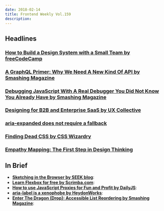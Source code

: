 ```yaml
---
date: 2018-02-14
title: Frontend Weekly Vol.159
description: 
---
```


## Headlines


### [How to Build a Design System with a Small Team by freeCodeCamp](https://medium.freecodecamp.org/how-to-build-a-design-system-with-a-small-team-53a3276d44ac?ref=uxdesignweekly)


### [A GraphQL Primer: Why We Need A New Kind Of API by Smashing Magazine](https://www.smashingmagazine.com/2018/01/graphql-primer-new-api-part-1/)


### [Debugging JavaScript With A Real Debugger You Did Not Know You Already Have by Smashing Magazine](https://www.smashingmagazine.com/2018/02/javascript-firefox-debugger/)


### [Designing for B2B and Enterprise SaaS by UX Collective](https://uxdesign.cc/designing-for-b2b-enterprise-saas-eda3e43cee7b)


### [aria-expanded does not require a fallback](https://hiddedevries.nl/en/blog/2018-01-22-aria-expanded-does-not-require-a-fallback)


### [Finding Dead CSS by CSS Wizardry](https://csswizardry.com/2018/01/finding-dead-css/)


### [Empathy Mapping: The First Step in Design Thinking](https://www.nngroup.com/articles/empathy-mapping/)

## In Brief

- [**Sketching in the Browser by SEEK blog**](https://medium.com/seek-blog/sketching-in-the-browser-33a7b7aa0526):
- [**Learn Flexbox for free by Scrimba.com**](https://scrimba.com/g/gflexbox):
- [**How to use JavaScript Proxies for Fun and Profit by DailyJS**](https://medium.com/dailyjs/how-to-use-javascript-proxies-for-fun-and-profit-365579d4a9f8):
- [**aria-label is a xenophobe by HeydonWorks**](http://www.heydonworks.com/article/aria-label-is-a-xenophobe):
- [**Enter The Dragon (Drop): Accessible List Reordering by Smashing Magazine**](https://www.smashingmagazine.com/2018/01/dragon-drop-accessible-list-reordering/):
